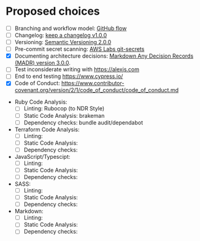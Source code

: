 # Proposed choices

- [ ] Branching and workflow model: [GitHub flow](https://docs.github.com/en/get-started/quickstart/github-flow)
- [ ] Changelog: [keep a changelog v1.0.0](https://keepachangelog.com/en/1.0.0/)
- [ ] Versioning: [Semantic Versioning 2.0.0](https://semver.org/)
- [ ] Pre-commit secret scanning: [AWS Labs git-secrets](https://github.com/awslabs/git-secrets)
- [x] Documenting architecture decisions: [Markdown Any Decision Records (MADR) version 3.0.0](https://adr.github.io/madr/).
- [ ] Test inconsiderate writing with https://alexjs.com
- [ ] End to end testing https://www.cypress.io/
- [x] Code of Conduct: https://www.contributor-covenant.org/version/2/1/code_of_conduct/code_of_conduct.md
- Ruby Code Analysis:
  - [ ] Linting: Rubocop (to NDR Style)
  - [ ] Static Code Analysis: brakeman
  - [ ] Dependency checks: bundle audit/dependabot
- Terraform Code Analysis:
  - [ ] Linting: 
  - [ ] Static Code Analysis: 
  - [ ] Dependency checks: 
- JavaScript/Typescipt:
  - [ ] Linting: 
  - [ ] Static Code Analysis: 
  - [ ] Dependency checks: 
- SASS:
  - [ ] Linting: 
  - [ ] Static Code Analysis: 
  - [ ] Dependency checks: 
- Markdown:
  - [ ] Linting: 
  - [ ] Static Code Analysis: 
  - [ ] Dependency checks: 
